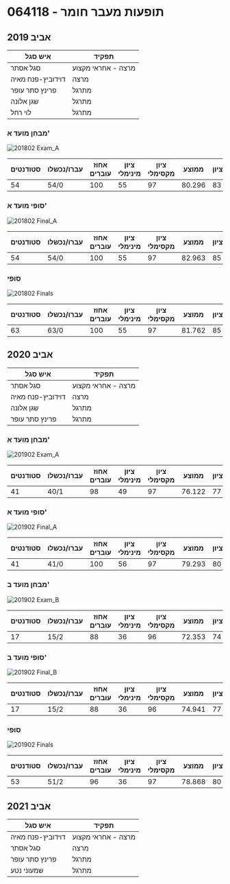 # 064118 - תופעות מעבר חומר

## אביב 2019

| איש סגל | תפקיד |
| ---- | ---- |
| סגל אסתר | מרצה - אחראי מקצוע |
| דוידוביץ-פנח מאיה | מרצה |
| פרינץ סתר עופר | מתרגל |
| שגן אלונה | מתרגל |
| לוי רחל | מתרגל |

### מבחן מועד א'

![201802 Exam_A](201802/Exam_A.png)

| סטודנטים | עברו/נכשלו | אחוז עוברים | ציון מינימלי | ציון מקסימלי | ממוצע | חציון |
| ---- | ---- | ---- | ---- | ---- | ---- | ---- |
| 54 | 54/0 | 100 | 55 | 97 | 80.296 | 83 |

### סופי מועד א'

![201802 Final_A](201802/Final_A.png)

| סטודנטים | עברו/נכשלו | אחוז עוברים | ציון מינימלי | ציון מקסימלי | ממוצע | חציון |
| ---- | ---- | ---- | ---- | ---- | ---- | ---- |
| 54 | 54/0 | 100 | 55 | 97 | 82.963 | 85 |

### סופי

![201802 Finals](201802/Finals.png)

| סטודנטים | עברו/נכשלו | אחוז עוברים | ציון מינימלי | ציון מקסימלי | ממוצע | חציון |
| ---- | ---- | ---- | ---- | ---- | ---- | ---- |
| 63 | 63/0 | 100 | 55 | 97 | 81.762 | 85 |

## אביב 2020

| איש סגל | תפקיד |
| ---- | ---- |
| סגל אסתר | מרצה - אחראי מקצוע |
| דוידוביץ-פנח מאיה | מרצה |
| שגן אלונה | מתרגל |
| פרינץ סתר עופר | מתרגל |

### מבחן מועד א'

![201902 Exam_A](201902/Exam_A.png)

| סטודנטים | עברו/נכשלו | אחוז עוברים | ציון מינימלי | ציון מקסימלי | ממוצע | חציון |
| ---- | ---- | ---- | ---- | ---- | ---- | ---- |
| 41 | 40/1 | 98 | 49 | 97 | 76.122 | 77 |

### סופי מועד א'

![201902 Final_A](201902/Final_A.png)

| סטודנטים | עברו/נכשלו | אחוז עוברים | ציון מינימלי | ציון מקסימלי | ממוצע | חציון |
| ---- | ---- | ---- | ---- | ---- | ---- | ---- |
| 41 | 41/0 | 100 | 56 | 97 | 79.293 | 80 |

### מבחן מועד ב'

![201902 Exam_B](201902/Exam_B.png)

| סטודנטים | עברו/נכשלו | אחוז עוברים | ציון מינימלי | ציון מקסימלי | ממוצע | חציון |
| ---- | ---- | ---- | ---- | ---- | ---- | ---- |
| 17 | 15/2 | 88 | 36 | 96 | 72.353 | 74 |

### סופי מועד ב'

![201902 Final_B](201902/Final_B.png)

| סטודנטים | עברו/נכשלו | אחוז עוברים | ציון מינימלי | ציון מקסימלי | ממוצע | חציון |
| ---- | ---- | ---- | ---- | ---- | ---- | ---- |
| 17 | 15/2 | 88 | 36 | 96 | 74.941 | 77 |

### סופי

![201902 Finals](201902/Finals.png)

| סטודנטים | עברו/נכשלו | אחוז עוברים | ציון מינימלי | ציון מקסימלי | ממוצע | חציון |
| ---- | ---- | ---- | ---- | ---- | ---- | ---- |
| 53 | 51/2 | 96 | 36 | 97 | 78.868 | 80 |

## אביב 2021

| איש סגל | תפקיד |
| ---- | ---- |
| דוידוביץ-פנח מאיה | מרצה - אחראי מקצוע |
| סגל אסתר | מרצה |
| פרינץ סתר עופר | מתרגל |
| שמעוני נטע | מתרגל |


